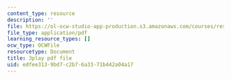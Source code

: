 ```yaml
---
content_type: resource
description: ''
file: https://ol-ocw-studio-app-production.s3.amazonaws.com/courses/res-8-007-cosmic-origin-of-the-chemical-elements-fall-2019/edfee3139bd7c2b76a3371b442a04a17_lB0PosKEFYc.pdf
file_type: application/pdf
learning_resource_types: []
ocw_type: OCWFile
resourcetype: Document
title: 3play pdf file
uid: edfee313-9bd7-c2b7-6a33-71b442a04a17
---
```

